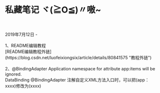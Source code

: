 私藏笔记  ヾ(≧O≦)〃嗷~
=
</br>
</br>
2019年7月12日
-
</br>
</br>
1、README编辑教程</br>
[README编辑教程外链](https://blog.csdn.net/luofeixiongsix/article/details/80841575 "教程外链")
</br>
</br>
2、@BindingAdapter  Application namespace for attribute app:items will be ignored.</br>
DataBinding @BindingAdapter  注解自定义XML方法入口时，可以把(app：xxxx)修改为(xxxx)


